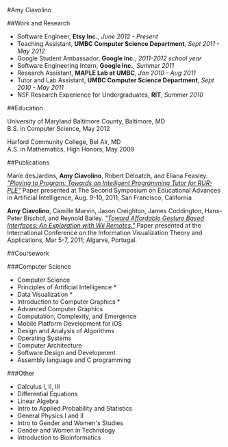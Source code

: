 #Amy Ciavolino

##Work and Research
* Software Engineer, **Etsy Inc.**, *June 2012 - Present*
* Teaching Assistant, **UMBC Computer Science Department**, *Sept 2011 - May 2012*
* Google Student Ambassador, **Google Inc.**, *2011-2012 school year*
* Software Engineering Intern, **Google Inc.**, *Summer 2011*
* Research Assistant, **MAPLE Lab at UMBC**, *Jan 2010 - Aug 2011*
* Tutor and Lab Assistant, **UMBC Computer Science Department**, *Sept 2010 - May 2011*
* NSF Research Experience for Undergraduates, **RIT**, *Summer 2010*

##Education

University of Maryland Baltimore County, Baltimore, MD  
B.S. in Computer Science, May 2012

Harford Community College, Bel Air, MD  
A.S. in Mathematics, High Honors, May 2009

##Publications

Marie desJardins, **Amy Ciavolino**, Robert Deloatch, and Eliana Feasley. [_"Playing to Program: Towards an Intelligent Programming Tutor for RUR-PLE"_](http://ebiquity.umbc.edu/_file_directory_/papers/562.pdf) Paper presented at The Second Symposium on Educational Advances in Artificial Intelligence, Aug. 9-10, 2011; San Francisco, California

**Amy Ciavolino**, Camille Marvin, Jason Creighton, James Coddington, Hans-Peter Bischof, and Reynold Bailey. [_"Toward Affordable Gesture Based Interfaces: An Exploration with Wii Remotes."_](http://www.cs.rit.edu/~reu/papers/ourpaper.pdf) Paper presented at the International Conference on the Information Visualization Theory and Applications, Mar 5-7, 2011; Algarve, Portugal.

##Coursework

###Computer Science
* Computer Science
* Principles of Artificial Intelligence *
* Data Visualization *
* Introduction to Computer Graphics *
* Advanced Computer Graphics
* Computation, Complexity, and Emergence
* Mobile Platform Development for iOS
* Design and Analysis of Algorithms
* Operating Systems
* Computer Architecture
* Software Design and Development
* Assembly language and C programming

###Other
* Calculus I, II, III
* Differential Equations
* Linear Algebra
* Intro to Applied Probability and Statistics
* General Physics I and II
* Intro to Gender and Women's Studies
* Gender and Women in Technology
* Introduction to Bioinformatics



